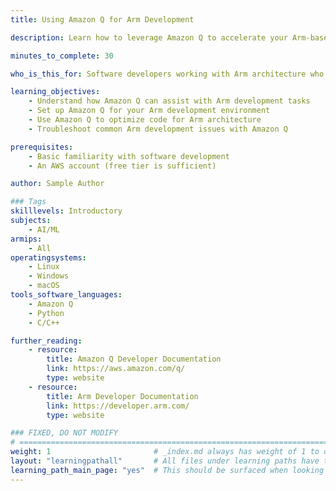 ```yaml
---
title: Using Amazon Q for Arm Development

description: Learn how to leverage Amazon Q to accelerate your Arm-based software development workflow.

minutes_to_complete: 30

who_is_this_for: Software developers working with Arm architecture who want to improve productivity using AI assistance.

learning_objectives: 
    - Understand how Amazon Q can assist with Arm development tasks
    - Set up Amazon Q for your Arm development environment
    - Use Amazon Q to optimize code for Arm architecture
    - Troubleshoot common Arm development issues with Amazon Q

prerequisites:
    - Basic familiarity with software development
    - An AWS account (free tier is sufficient)

author: Sample Author

### Tags
skilllevels: Introductory
subjects: 
    - AI/ML
armips:
    - All
operatingsystems:
    - Linux
    - Windows
    - macOS
tools_software_languages:
    - Amazon Q
    - Python
    - C/C++

further_reading:
    - resource:
        title: Amazon Q Developer Documentation
        link: https://aws.amazon.com/q/
        type: website
    - resource:
        title: Arm Developer Documentation
        link: https://developer.arm.com/
        type: website

### FIXED, DO NOT MODIFY
# ================================================================================
weight: 1                       # _index.md always has weight of 1 to order correctly
layout: "learningpathall"       # All files under learning paths have this same wrapper
learning_path_main_page: "yes"  # This should be surfaced when looking for related content. Only set for _index.md of learning path content.
---
```

